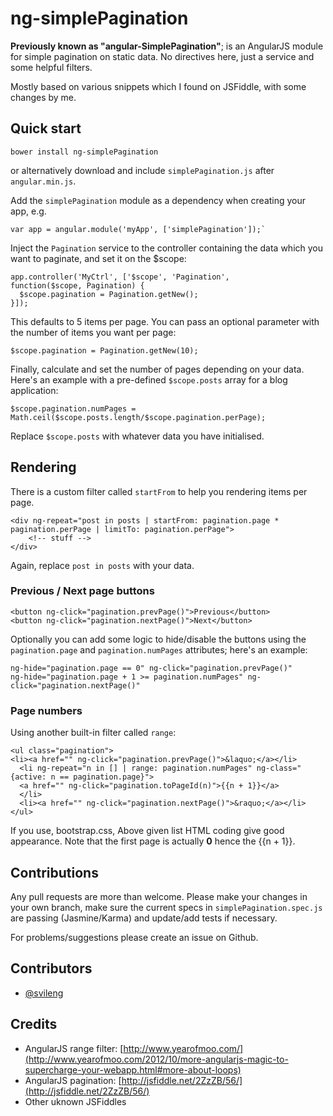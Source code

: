 # ng-simplePagination

**Previously known as "angular-SimplePagination"**; is an AngularJS module for simple pagination on static data. No directives here, just a service and some helpful filters.

Mostly based on various snippets which I found on JSFiddle, with some changes by me.

## Quick start

```
bower install ng-simplePagination
```
or alternatively download and include `simplePagination.js` after `angular.min.js`.

Add the `simplePagination` module as a dependency when creating your app, e.g.

```
var app = angular.module('myApp', ['simplePagination']);`
```

Inject the `Pagination` service to the controller containing the data which you want to paginate, and set it on the $scope:

```
app.controller('MyCtrl', ['$scope', 'Pagination',
function($scope, Pagination) {
  $scope.pagination = Pagination.getNew();
}]);
```

This defaults to 5 items per page. You can pass an optional parameter with the number of items you want per page:

```
$scope.pagination = Pagination.getNew(10);
```

Finally, calculate and set the number of pages depending on your data. Here's an example with a pre-defined `$scope.posts` array for a blog application:

```
$scope.pagination.numPages = Math.ceil($scope.posts.length/$scope.pagination.perPage);
```

Replace `$scope.posts` with whatever data you have initialised.

## Rendering

There is a custom filter called `startFrom` to help you rendering items per page.

```
<div ng-repeat="post in posts | startFrom: pagination.page * pagination.perPage | limitTo: pagination.perPage">
	<!-- stuff -->
</div>
```

Again, replace `post in posts` with your data.

### Previous / Next page buttons
```
<button ng-click="pagination.prevPage()">Previous</button>
<button ng-click="pagination.nextPage()">Next</button>
```
Optionally you can add some logic to hide/disable the buttons using the `pagination.page` and `pagination.numPages` attributes; here's an example:

```
ng-hide="pagination.page == 0" ng-click="pagination.prevPage()"
ng-hide="pagination.page + 1 >= pagination.numPages" ng-click="pagination.nextPage()"
```

### Page numbers
Using another built-in filter called `range`:
```
<ul class="pagination">
<li><a href="" ng-click="pagination.prevPage()">&laquo;</a></li>
  <li ng-repeat="n in [] | range: pagination.numPages" ng-class="{active: n == pagination.page}">
  <a href="" ng-click="pagination.toPageId(n)">{{n + 1}}</a>
  </li>
  <li><a href="" ng-click="pagination.nextPage()">&raquo;</a></li>
</ul>
```

If you use, bootstrap.css, Above given list HTML coding give good appearance. Note that the first page is actually __0__ hence the {{n + 1}}.

## Contributions

Any pull requests are more than welcome. Please make your changes in your own branch, make sure the current specs in `simplePagination.spec.js` are passing (Jasmine/Karma) and update/add tests if necessary.

For problems/suggestions please create an issue on Github.

## Contributors

* [@svileng](https://twitter.com/svileng)

## Credits

* AngularJS range filter: [http://www.yearofmoo.com/](http://www.yearofmoo.com/2012/10/more-angularjs-magic-to-supercharge-your-webapp.html#more-about-loops)
* AngularJS pagination: [http://jsfiddle.net/2ZzZB/56/](http://jsfiddle.net/2ZzZB/56/)
* Other uknown JSFiddles
